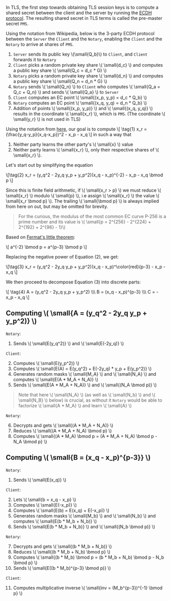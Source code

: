 In TLS, the first step towards obtaining TLS session keys is to compute a shared secret between the client and the server by running the [ECDH protocol](https://en.wikipedia.org/wiki/Elliptic-curve_Diffie–Hellman). The resulting shared secret in TLS terms is called the pre-master secret `PMS`.

Using the notation from Wikipedia, below is the 3-party ECDH protocol between the `Server` the `Client` and the `Notary`, enabling the `Client` and the `Notary` to arrive at shares of `PMS`.


1. `Server` sends its public key \\(\small{Q_b}\\) to `Client`, and `Client` forwards it to `Notary`
2. `Client` picks a random private key share \\( \small{d_c} \\) and computes a public key share \\( \small{Q_c = d_c * G} \\)
3. `Notary` picks a random private key share \\( \small{d_n} \\) and computes a public key share \\( \small{Q_n = d_n * G} \\)
4. `Notary` sends \\( \small{Q_n} \\) to `Client` who computes \\( \small{Q_a = Q_c + Q_n} \\) and sends \\( \small{Q_a} \\) to `Server`
5. `Client` computes an EC point \\( \small{(x_p, y_p) = d_c * Q_b} \\)
6. `Notary` computes an EC point \\( \small{(x_q, y_q) = d_n * Q_b} \\)
7. Addition of points \\( \small{(x_p, y_p)} \\) and \\( \small{(x_q, y_q)} \\) results in the coordinate \\( \small{x_r} \\), which is `PMS`. (The coordinate \\( \small{y_r} \\) is not used in TLS)


Using the notation from [here](https://en.wikipedia.org/wiki/Elliptic_curve_point_multiplication#Point_addition), our goal is to compute
\\[ \tag{1} x_r = (\frac{y_q-y_p}{x_q-x_p})^2 - x_p - x_q \\]
in such a way that
1. Neither party learns the other party's \\( \small{x} \\) value
2. Neither party learns \\( \small{x_r} \\), only their respective shares of \\( \small{x_r} \\).

Let's start out by simplifying the equation

\\[\tag{2} x_r = (y_q^2 - 2y_q y_p + y_p^2)(x_q - x_p)^{-2} - x_p - x_q \bmod p \\]

Since this is finite field arithmetic, if \\( \small{x_r > p} \\) we must reduce \\( \small{x_r} \\) modulo \\( \small{p} \\), i.e assign \\( \small{x_r} \\) the value \\( \small{x_r \bmod p} \\). The trailing \\( \small{\bmod p} \\) is always implied from here on out, but may be omitted for brevity.

> For the curious, the modulus of the most common EC curve P-256 is a prime number and its value is \\( \small{p = 2^{256} - 2^{224} + 2^{192} + 2^{96} - 1}\\)

Based on [Fermat's little theorem](https://en.wikipedia.org/wiki/Fermat's_little_theorem):

\\[ a^{-2} \bmod p = a^{p-3} \bmod p \\]

Replacing the negative power of Equation (2), we get:

\\[\tag{3} x_r = (y_q^2 - 2y_q y_p + y_p^2)(x_q - x_p)^\color{red}{p-3} - x_p - x_q \\]

We then proceed to decompose Equation (3) into discrete parts:

\\[ \tag{4} A = (y_q^2 - 2y_q y_p + y_p^2) \\\\\\
B = (x_q - x_p)^{p-3} \\\\\\
C = - x_p - x_q \\]

## Computing \\( \small{A = (y_q^2 - 2y_q y_p + y_p^2)} \\)

`Notary`:

1. Sends \\( \small{E(y_q^2)} \\) and \\( \small{E(-2y_q)} \\)

`Client`:

2. Computes \\( \small{E(y_p^2)} \\)
3. Computes \\( \small{E(A) = E(y_q^2) + E(-2y_q) * y_p + E(y_p^2)} \\)
4. Generates random masks \\( \small{M_A} \\) and \\( \small{N_A} \\) and computes \\( \small{E(A * M_A + N_A)} \\)
5. Sends \\( \small{E(A * M_A + N_A)} \\) and \\( \small{(N_A \bmod p)} \\)

> Note that here \\( \small{N_A} \\) (as well as \\( \small{N_b} \\) and \\( \small{N_B} \\) below) is crucial, as without it `Notary` would be able to factorize \\( \small{A * M_A} \\) and learn \\( \small{A} \\)

`Notary`:

6. Decrypts and gets \\( \small{(A * M_A + N_A)} \\)
7. Reduces \\( \small{(A * M_A + N_A) \bmod p} \\)
8. Computes \\( \small{(A * M_A) \bmod p = (A * M_A + N_A) \bmod p - N_A \bmod p} \\)

## Computing \\( \small{B = (x_q - x_p)^{p-3}} \\)

`Notary`:

1. Sends \\( \small{E(x_q)} \\)

`Client`:

2. Lets \\( \small{b = x_q - x_p} \\)
3. Computes \\( \small{E(-x_p)} \\)
4. Computes \\( \small{E(b) = E(x_q) + E(-x_p)} \\)
5. Generates random masks \\( \small{M_b} \\) and \\( \small{N_b} \\) and computes \\( \small{E(b * M_b + N_b)} \\)
6. Sends \\( \small{E(b * M_b + N_b)} \\) and \\( \small{(N_b \bmod p)} \\)

`Notary`:

7. Decrypts and gets \\( \small{(b * M_b + N_b)} \\)
8. Reduces \\( \small{(b * M_b + N_b) \bmod p} \\)
9. Computes \\( \small{(b * M_b) \bmod p = (b * M_b + N_b) \bmod p - N_b \bmod p} \\)
10. Sends \\( \small{E((b * M_b)^{p-3} \bmod p)} \\)

`Client`:

11.  Computes multiplicative inverse \\( \small{inv = (M_b^{p-3})^{-1} \bmod p} \\)
